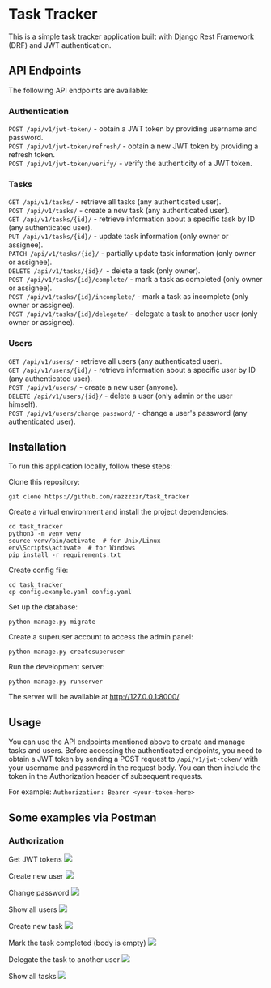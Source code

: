 # Task Tracker
This is a simple task tracker application built with Django Rest Framework (DRF) and JWT authentication.

## API Endpoints
The following API endpoints are available:

### Authentication
`POST /api/v1/jwt-token/` - obtain a JWT token by providing username and password.
<br>`POST /api/v1/jwt-token/refresh/` - obtain a new JWT token by providing a refresh token. 
<br>`POST /api/v1/jwt-token/verify/` - verify the authenticity of a JWT token.

### Tasks
`GET /api/v1/tasks/` - retrieve all tasks (any authenticated user).
<br>`POST /api/v1/tasks/` - create a new task (any authenticated user).
<br>`GET /api/v1/tasks/{id}/` - retrieve information about a specific task by ID (any authenticated user).
<br>`PUT /api/v1/tasks/{id}/` - update task information (only owner or assignee).
<br>`PATCH /api/v1/tasks/{id}/` - partially update task information (only owner or assignee).
<br>`DELETE /api/v1/tasks/{id}/ `- delete a task (only owner).
<br>`POST /api/v1/tasks/{id}/complete/` - mark a task as completed (only owner or assignee).
<br>`POST /api/v1/tasks/{id}/incomplete/` - mark a task as incomplete (only owner or assignee).
<br>`POST /api/v1/tasks/{id}/delegate/` - delegate a task to another user (only owner or assignee).

### Users
`GET /api/v1/users/` - retrieve all users (any authenticated user).
<br>`GET /api/v1/users/{id}/` - retrieve information about a specific user by ID (any authenticated user).
<br>`POST /api/v1/users/` - create a new user (anyone).
<br>`DELETE /api/v1/users/{id}/` - delete a user (only admin or the user himself).
<br>`POST /api/v1/users/change_password/` - change a user's password (any authenticated user).

## Installation

To run this application locally, follow these steps:

Clone this repository:
```
git clone https://github.com/razzzzzr/task_tracker
```
Create a virtual environment and install the project dependencies:
```
cd task_tracker
python3 -m venv venv
source venv/bin/activate  # for Unix/Linux
env\Scripts\activate  # for Windows
pip install -r requirements.txt
```
Create config file:
```
cd task_tracker
cp config.example.yaml config.yaml
```
Set up the database:
```
python manage.py migrate
```
Create a superuser account to access the admin panel:
```
python manage.py createsuperuser
```
Run the development server:
```
python manage.py runserver
```
The server will be available at http://127.0.0.1:8000/.


## Usage
You can use the API endpoints mentioned above to create and manage tasks and users.
Before accessing the authenticated endpoints, you need to obtain a JWT token by sending a POST request to `/api/v1/jwt-token/` with your username and password in the request body. You can then include the token in the Authorization header of subsequent requests.

For example:
`Authorization: Bearer <your-token-here>`

## Some examples via Postman
### Authorization
Get JWT tokens
![](images/1_get_jwt.png)

Create new user
![](images/2_user_create.png)

Change password
![](images/3_user_change_password.png)

Show all users
![](images/4_user_show_all.png)

Create new task
![](images/5_task_create.png)

Mark the task completed (body is empty)
![](images/6_task_complete.png)

Delegate the task to another user
![](images/7_task_delegate.png)

Show all tasks
![](images/8_task_show_all.png)